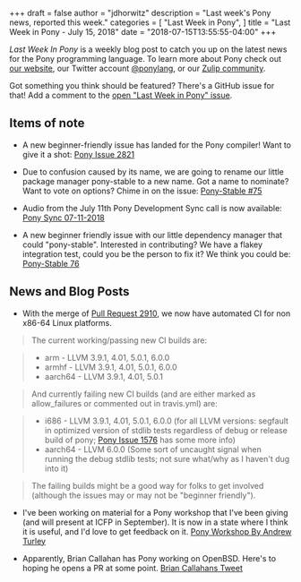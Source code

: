 +++
draft = false
author = "jdhorwitz"
description = "Last week's Pony news, reported this week."
categories = [
    "Last Week in Pony",
]
title = "Last Week in Pony - July 15, 2018"
date = "2018-07-15T13:55:55-04:00"
+++

_Last Week In Pony_ is a weekly blog post to catch you up on the latest news for the Pony programming language. To learn more about Pony check out [our website](https://ponylang.io), our Twitter account [@ponylang](https://twitter.com/ponylang), or our [Zulip community](https://ponylang.zulipchat.com).

Got something you think should be featured? There's a GitHub issue for that! Add a comment to the [open "Last Week in Pony" issue](https://github.com/ponylang/ponylang.github.io/issues?q=is%3Aissue+is%3Aopen+label%3Alast-week-in-pony).

<!--more-->

## Items of note

- A new beginner-friendly issue has landed for the Pony compiler! Want to give it a shot: [Pony Issue 2821](https://github.com/ponylang/ponyc/issues/2821)

- Due to confusion caused by its name, we are going to rename our little package manager pony-stable to a new name. Got a name to nominate? Want to vote on options? Chime in on the issue: [Pony-Stable #75](https://github.com/ponylang/pony-stable/issues/75)

- Audio from the July 11th Pony Development Sync call is now available: [Pony Sync 07-11-2018](https://sync-recordings.ponylang.io/r/2018_07_11.m4a)

- A new beginner friendly issue with our little dependency manager that could "pony-stable". Interested in contributing? We have a flakey integration test, could you be the person to fix it? We think you could be: [Pony-Stable 76](https://github.com/ponylang/pony-stable/issues/76)

## News and Blog Posts

- With the merge of [Pull Request 2910](https://github.com/ponylang/ponyc/pull/2810), we now have automated CI for non x86-64 Linux platforms.

> The current working/passing new CI builds are:

> - arm - LLVM 3.9.1, 4.01, 5.0.1, 6.0.0
> - armhf - LLVM 3.9.1, 4.01, 5.0.1, 6.0.0
> - aarch64 - LLVM 3.9.1, 4.01, 5.0.1

> And currently failing new CI builds (and are either marked as allow_failures or commented out in travis.yml) are:

> - i686 - LLVM 3.9.1, 4.01, 5.0.1, 6.0.0 (for all LLVM versions: segfault in optimized version of stdlib tests regardless of debug or release build of pony; [Pony Issue 1576](https://github.com/ponylang/ponyc/issues/1576) has some more info)
> - aarch64 - LLVM 6.0.0 (Some sort of uncaught signal when running the debug stdlib tests; not sure what/why as I haven't dug into it)

> The failing builds might be a good way for folks to get involved (although the issues may or may not be "beginner friendly").

- I've been working on material for a Pony workshop that I've been giving (and will present at ICFP in September). It is now in a state where I think it is useful, and I'd love to get feedback on it. [Pony Workshop By Andrew Turley](https://github.com/aturley/pony-workshop)

- Apparently, Brian Callahan has Pony working on OpenBSD. Here's to hoping he opens a PR at some point. [Brian Callahans Tweet](https://twitter.com/__briancallahan/status/1018263079816134657)
